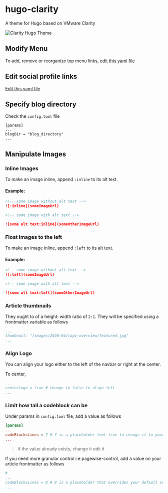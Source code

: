 # hugo-clarity

A theme for Hugo based on VMware Clarity

![Clarity Hugo Theme](https://github.com/chipzoller/hugo-clarity/blob/master/images/screenshot.png)

## Modify Menu

To add, remove or reorganize top menu links, [edit this yaml file](https://github.com/chipzoller/hugo-clarity/blob/master/exampleSite/data/menu.yaml)

## Edit social profile links

[Edit this yaml file](https://github.com/chipzoller/hugo-clarity/blob/master/exampleSite/data/social.yaml)

## Specify blog directory

Check the `config.toml` file

```
[params]
...
blogDir = "blog_directory"
...
```

## Manipulate Images
### Inline Images

To make an image inline, append `:inline` to its alt text.

#### Example:

```markdown
<!-- some image without alt text -->
![:inline](someImageUrl)

<!-- some image with alt text -->

![some alt text:inline](someOtherImageUrl)
```
### Float Images to the left

To make an image inline, append `:left` to its alt text.

#### Example:

```markdown
<!-- some image without alt text -->
![:left](someImageUrl)

<!-- some image with alt text -->

![some alt text:left](someOtherImageUrl)
```

### Article thumbnails

They ought to of a height: width ratio of `2:1`. They will be specified using a frontmatter variable as follows

```yaml
...
thumbnail: "/images/2020-04/capv-overview/featured.jpg"
...
```

### Align Logo

You can align your logo either to the left of the navbar or right at the center.

To center, 

```yaml
...
centerLogo = true # change to false to align left
...
```

### Limit how tall a codeblock can be

Under params in `config.toml` file, add a value as follows

```toml
[params]
...
codeBlocksLines = 7 # 7 is a placeholder feel free to change it to your liking
...
```

> if the value already exists, change it edit it

If you need more granular control i.e pagewise-control, add a value on your article frontmatter as follows

```yaml
# 
...
codeBlocksLines = 8 # 8 is a placeholder that overrides your default settings set from the previous snippet .feel free to change it to your liking
...
```
